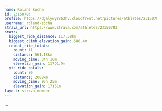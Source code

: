 ```yaml
---
name: Roland Socha
id: 23150783
profile: https://dgalywyr863hv.cloudfront.net/pictures/athletes/23150783/14745672/4/large.jpg
username: roland-socha
strava_url: https://www.strava.com/athletes/23150783
stats:
  biggest_ride_distance: 117.58km
  biggest_climb_elevation_gain: 688.4m
  recent_ride_totals:
    count: 11
    distance: 561.18km
    moving_time: 34h 16m
    elevation_gain: 11751.6m
  ytd_ride_totals:
    count: 50
    distance: 2088km
    moving_time: 95h 25m
    elevation_gain: 17151m
layout: strava_member
--- 
```

...

